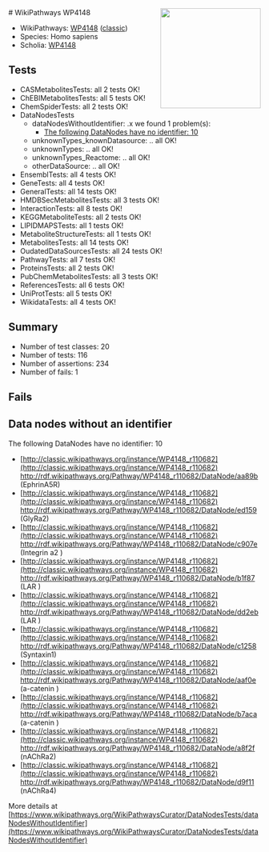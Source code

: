 <img style="float: right; width: 200px" src="https://upload.wikimedia.org/wikipedia/commons/thumb/8/83/Wplogo_with_text_500.png/640px-Wplogo_with_text_500.png" />
# WikiPathways WP4148

* WikiPathways: [WP4148](https://wikipathways.org/pathways/WP4148) ([classic](https://classic.wikipathways.org/instance/WP4148))
* Species: Homo sapiens
* Scholia: [WP4148](https://scholia.toolforge.org/wikipathways/WP4148)
## Tests
* CASMetabolitesTests: all 2 tests OK!
* ChEBIMetabolitesTests: all 5 tests OK!
* ChemSpiderTests: all 2 tests OK!
* DataNodesTests
    * dataNodesWithoutIdentifier: .x we found 1 problem(s):
        * [The following DataNodes have no identifier: 10](#8792c490)
    * unknownTypes_knownDatasource: .. all OK!
    * unknownTypes: .. all OK!
    * unknownTypes_Reactome: .. all OK!
    * otherDataSource: .. all OK!
* EnsemblTests: all 4 tests OK!
* GeneTests: all 4 tests OK!
* GeneralTests: all 14 tests OK!
* HMDBSecMetabolitesTests: all 3 tests OK!
* InteractionTests: all 8 tests OK!
* KEGGMetaboliteTests: all 2 tests OK!
* LIPIDMAPSTests: all 1 tests OK!
* MetaboliteStructureTests: all 1 tests OK!
* MetabolitesTests: all 14 tests OK!
* OudatedDataSourcesTests: all 24 tests OK!
* PathwayTests: all 7 tests OK!
* ProteinsTests: all 2 tests OK!
* PubChemMetabolitesTests: all 3 tests OK!
* ReferencesTests: all 6 tests OK!
* UniProtTests: all 5 tests OK!
* WikidataTests: all 4 tests OK!


## Summary

* Number of test classes: 20
* Number of tests: 116
* Number of assertions: 234
* Number of fails: 1

## Fails

<a name="8792c490" />

## Data nodes without an identifier

The following DataNodes have no identifier: 10

* [http://classic.wikipathways.org/instance/WP4148_r110682](http://classic.wikipathways.org/instance/WP4148_r110682) http://rdf.wikipathways.org/Pathway/WP4148_r110682/DataNode/aa89b (EphrinA5R)
* [http://classic.wikipathways.org/instance/WP4148_r110682](http://classic.wikipathways.org/instance/WP4148_r110682) http://rdf.wikipathways.org/Pathway/WP4148_r110682/DataNode/ed159 (GlyRa2)
* [http://classic.wikipathways.org/instance/WP4148_r110682](http://classic.wikipathways.org/instance/WP4148_r110682) http://rdf.wikipathways.org/Pathway/WP4148_r110682/DataNode/c907e (Integrin a2
)
* [http://classic.wikipathways.org/instance/WP4148_r110682](http://classic.wikipathways.org/instance/WP4148_r110682) http://rdf.wikipathways.org/Pathway/WP4148_r110682/DataNode/b1f87 (LAR
)
* [http://classic.wikipathways.org/instance/WP4148_r110682](http://classic.wikipathways.org/instance/WP4148_r110682) http://rdf.wikipathways.org/Pathway/WP4148_r110682/DataNode/dd2eb (LAR
)
* [http://classic.wikipathways.org/instance/WP4148_r110682](http://classic.wikipathways.org/instance/WP4148_r110682) http://rdf.wikipathways.org/Pathway/WP4148_r110682/DataNode/c1258 (Syntaxin1)
* [http://classic.wikipathways.org/instance/WP4148_r110682](http://classic.wikipathways.org/instance/WP4148_r110682) http://rdf.wikipathways.org/Pathway/WP4148_r110682/DataNode/aaf0e (a-catenin
)
* [http://classic.wikipathways.org/instance/WP4148_r110682](http://classic.wikipathways.org/instance/WP4148_r110682) http://rdf.wikipathways.org/Pathway/WP4148_r110682/DataNode/b7aca (a-catenin
)
* [http://classic.wikipathways.org/instance/WP4148_r110682](http://classic.wikipathways.org/instance/WP4148_r110682) http://rdf.wikipathways.org/Pathway/WP4148_r110682/DataNode/a8f2f (nAChRa2)
* [http://classic.wikipathways.org/instance/WP4148_r110682](http://classic.wikipathways.org/instance/WP4148_r110682) http://rdf.wikipathways.org/Pathway/WP4148_r110682/DataNode/d9f11 (nAChRa4)


More details at [https://www.wikipathways.org/WikiPathwaysCurator/DataNodesTests/dataNodesWithoutIdentifier](https://www.wikipathways.org/WikiPathwaysCurator/DataNodesTests/dataNodesWithoutIdentifier)

